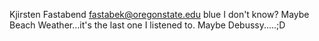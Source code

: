Kjirsten Fastabend
fastabek@oregonstate.edu
blue
I don't know? Maybe Beach Weather...it's the last one I listened to. Maybe Debussy.....;D
